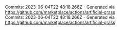 Commits: 2023-06-04T22:48:18.266Z - Generated via https://github.com/marketplace/actions/artificial-grass
<br>
Commits: 2023-06-04T22:48:18.266Z - Generated via https://github.com/marketplace/actions/artificial-grass
<br>
